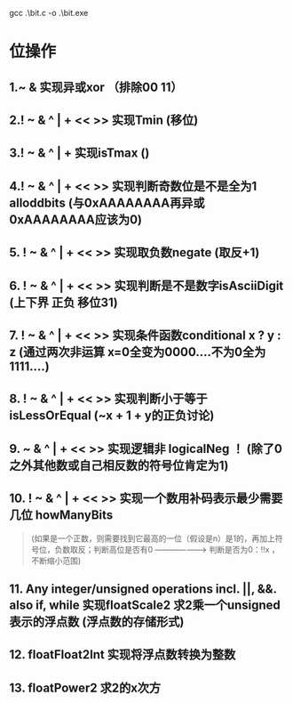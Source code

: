 gcc .\bit.c -o .\bit.exe

# 位操作

## 1.~ & 实现异或xor （排除00 11）

## 2.! ~ & ^ | + << >> 实现Tmin (移位)

## 3.! ~ & ^ | + 实现isTmax ()

## 4.! ~ & ^ | + << >> 实现判断奇数位是不是全为1 alloddbits (与0xAAAAAAAA再异或0xAAAAAAAA应该为0)

## 5. ! ~ & ^ | + << >> 实现取负数negate (取反+1)

## 6. ! ~ & ^ | + << >> 实现判断是不是数字isAsciiDigit (上下界 正负 移位31)

## 7. ! ~ & ^ | + << >> 实现条件函数conditional x ? y : z (通过两次非运算 x=0全变为0000....不为0全为1111....)    

## 8. ! ~ & ^ | + << >> 实现判断小于等于isLessOrEqual (~x + 1 + y的正负讨论)

## 9. ~ & ^ | + << >> 实现逻辑非 logicalNeg ！ (除了0之外其他数或自己相反数的符号位肯定为1)

## 10. ! ~ & ^ | + << >> 实现一个数用补码表示最少需要几位 howManyBits 

> (如果是一个正数，则需要找到它最高的一位（假设是n）是1的，再加上符号位，负数取反；判断高位是否有0  ———————> 判断是否为0：!!x ， 不断缩小范围)

## 11. Any integer/unsigned operations incl. ||, &&. also if, while 实现floatScale2 求2乘一个unsigned表示的浮点数 (浮点数的存储形式)

## 12. floatFloat2Int 实现将浮点数转换为整数

## 13. floatPower2 求2的x次方
